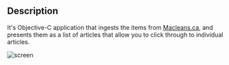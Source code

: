 ## Description

It's Objective-C application that ingests the items from [Macleans.ca](http://www.macleans.ca/multimedia/feed/), and presents them as a list of articles that allow you to click through to individual articles.

![screen](http://i.imgur.com/FzNAroZ.png)
